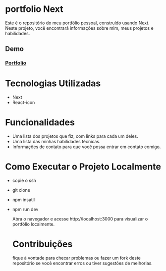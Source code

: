 # portfolio Next
Este é o repositório do meu portfólio pessoal, construído usando Next. Neste projeto, você encontrará informações sobre mim, meus projetos e habilidades.
## Demo
### [Portfolio](https://portfolio-v2-drab-two.vercel.app)
# Tecnologias Utilizadas
* Next
* React-icon

# Funcionalidades
* Uma lista dos projetos que fiz, com links para cada um deles.
* Uma lista das minhas habilidades técnicas.
* Informações de contato para que você possa entrar em contato comigo.

# Como Executar o Projeto Localmente
* copie o ssh
* git clone
* npm insatll
* npm run dev

  Abra o navegador e acesse http://localhost:3000 para visualizar o portfólio localmente.

  # Contribuições

  fique à vontade para checar problemas ou fazer um fork deste repositório se você encontrar erros ou tiver sugestões de melhorias.
